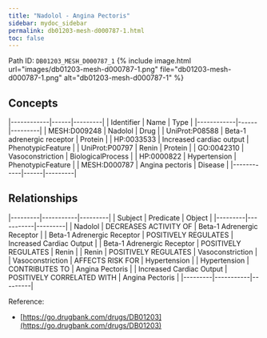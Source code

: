 ```yaml
---
title: "Nadolol - Angina Pectoris"
sidebar: mydoc_sidebar
permalink: db01203-mesh-d000787-1.html
toc: false 
---
```



Path ID: `DB01203_MESH_D000787_1`
{% include image.html url="images/db01203-mesh-d000787-1.png" file="db01203-mesh-d000787-1.png" alt="db01203-mesh-d000787-1" %}

## Concepts

|------------|------|---------|
| Identifier | Name | Type    |
|------------|------|---------|
| MESH:D009248 | Nadolol | Drug |
| UniProt:P08588 | Beta-1 adrenergic receptor | Protein |
| HP:0033533 | Increased cardiac output | PhenotypicFeature |
| UniProt:P00797 | Renin | Protein |
| GO:0042310 | Vasoconstriction | BiologicalProcess |
| HP:0000822 | Hypertension | PhenotypicFeature |
| MESH:D000787 | Angina pectoris | Disease |
|------------|------|---------|

## Relationships

|---------|-----------|---------|
| Subject | Predicate | Object  |
|---------|-----------|---------|
| Nadolol | DECREASES ACTIVITY OF | Beta-1 Adrenergic Receptor |
| Beta-1 Adrenergic Receptor | POSITIVELY REGULATES | Increased Cardiac Output |
| Beta-1 Adrenergic Receptor | POSITIVELY REGULATES | Renin |
| Renin | POSITIVELY REGULATES | Vasoconstriction |
| Vasoconstriction | AFFECTS RISK FOR | Hypertension |
| Hypertension | CONTRIBUTES TO | Angina Pectoris |
| Increased Cardiac Output | POSITIVELY CORRELATED WITH | Angina Pectoris |
|---------|-----------|---------|

Reference: 
  - [https://go.drugbank.com/drugs/DB01203](https://go.drugbank.com/drugs/DB01203)
